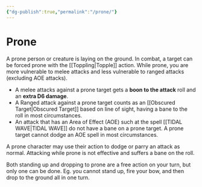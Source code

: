 ```yaml
---
{"dg-publish":true,"permalink":"/prone/"}
---
```


# Prone
A prone person or creature is laying on the ground. In combat, a target can be forced prone with the [[Toppling\|Topple]] action. While prone, you are more vulnerable to melee attacks and less vulnerable to ranged attacks (excluding AOE attacks).
- A melee attacks against a prone target gets a **boon to the attack** roll and an **extra D6 damage**.
- A Ranged attack against a prone target counts as an [[Obscured Target\|Obscured Target]] based on line of sight, having a bane to the roll in most circumstances.
- An attack that has an Area of Effect (AOE) such at the spell [[TIDAL WAVE\|TIDAL WAVE]] do not have a bane on a prone target. A prone target cannot dodge an AOE spell in most circumstances.

A prone character may use their action to dodge or parry an attack as normal. Attacking while prone is not effective and suffers a bane on the roll.

Both standing up and dropping to prone are a free action on your turn, but only one can be done. Eg. you cannot stand up, fire your bow, and then drop to the ground all in one turn.